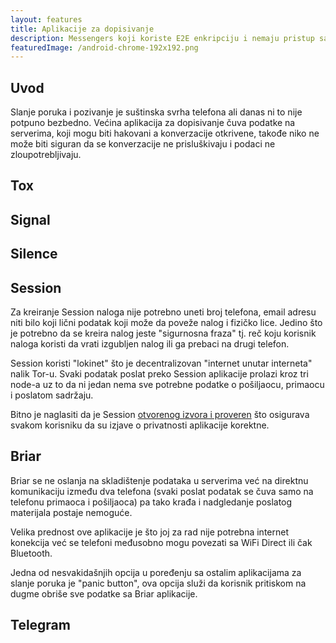 ```yaml
---
layout: features
title: Aplikacije za dopisivanje
description: Messengers koji koriste E2E enkripciju i nemaju pristup sadžaju poruka
featuredImage: /android-chrome-192x192.png
---
```


## Uvod

Slanje poruka i pozivanje je suštinska svrha telefona ali danas ni to nije potpuno bezbedno. Većina aplikacija za dopisivanje čuva podatke na serverima, koji mogu biti hakovani a konverzacije otkrivene, takođe niko ne može biti siguran da se konverzacije ne prisluškivaju i podaci ne zloupotrebljivaju.

## Tox

## Signal

## Silence

## Session

Za kreiranje Session naloga nije potrebno uneti broj telefona, email adresu niti bilo koji lični podatak koji može da poveže nalog i fizičko lice. Jedino što je potrebno da se kreira nalog jeste "sigurnosna fraza" tj. reč koju korisnik naloga koristi da vrati izgubljen nalog ili ga prebaci na drugi telefon.

Session koristi "lokinet" što je decentralizovan "internet unutar interneta" nalik Tor-u. Svaki podatak poslat preko Session aplikacije prolazi kroz tri node-a uz to da ni jedan nema sve potrebne podatke o pošiljaocu, primaocu i poslatom sadržaju.

Bitno je naglasiti da je Session [otvorenog izvora i proveren](https://blog.quarkslab.com/resources/2021-05-04_audit-of-session-secure-messaging-application/20-08-Oxen-REP-v1.4.pdf) što osigurava svakom korisniku da su izjave o privatnosti aplikacije korektne.

## Briar

Briar se ne oslanja na skladištenje podataka u serverima već na direktnu komunikaciju između dva telefona (svaki poslat podatak se čuva samo na telefonu primaoca i pošiljaoca) pa tako krađa i nadgledanje poslatog materijala postaje nemoguće.

Velika prednost ove aplikacije je što joj za rad nije potrebna internet konekcija već se telefoni međusobno mogu povezati sa WiFi Direct ili čak Bluetooth.

Jedna od nesvakidašnjih opcija u poređenju sa ostalim aplikacijama za slanje poruka je "panic button", ova opcija služi da korisnik pritiskom na dugme obriše sve podatke sa Briar aplikacije.

## Telegram
